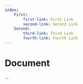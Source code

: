 ```yaml
---
index:
    First:
        first-link: First Link
        second-link: Second Link
    Second:
        third-link: Third Link
        fourth-link: Fourth Link
---
```


# Document

...
